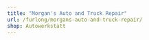 ```yaml
---
title: "Morgan's Auto and Truck Repair"
url: /furlong/morgans-auto-and-truck-repair/
shop: Autowerkstatt
---
```

